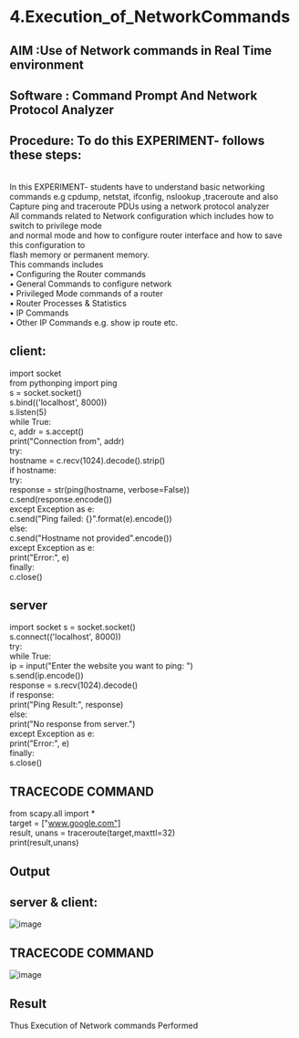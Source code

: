 # 4.Execution_of_NetworkCommands
## AIM :Use of Network commands in Real Time environment
## Software : Command Prompt And Network Protocol Analyzer
## Procedure: To do this EXPERIMENT- follows these steps:
<BR>
In this EXPERIMENT- students have to understand basic networking commands e.g cpdump, netstat, ifconfig, nslookup ,traceroute and also Capture ping and traceroute PDUs using a network protocol analyzer 
<BR>
All commands related to Network configuration which includes how to switch to privilege mode
<BR>
and normal mode and how to configure router interface and how to save this configuration to
<BR>
flash memory or permanent memory.
<BR>
This commands includes
<BR>
• Configuring the Router commands
<BR>
• General Commands to configure network
<BR>
• Privileged Mode commands of a router 
<BR>
• Router Processes & Statistics
<BR>
• IP Commands
<BR>
• Other IP Commands e.g. show ip route etc.
<BR>

## client: 
import socket   
from pythonping import ping   
s = socket.socket()   
s.bind(('localhost', 8000))   
s.listen(5)   
while True:   
c, addr = s.accept()   
print("Connection from", addr)  
try:   
hostname = c.recv(1024).decode().strip()  
if hostname:   
try:   
response = str(ping(hostname, verbose=False))   
c.send(response.encode())   
except Exception as e:   
c.send("Ping failed: {}".format(e).encode())   
else:   
c.send("Hostname not provided".encode())   
except Exception as e:   
print("Error:", e)  
finally:  
c.close()  

## server
import socket s = socket.socket()  
s.connect(('localhost', 8000))   
try:  
while True:   
ip = input("Enter the website you want to ping: ")   
s.send(ip.encode())   
response = s.recv(1024).decode()   
if response:   
print("Ping Result:", response)   
else:   
print("No response from server.")   
except Exception as e:   
print("Error:", e)   
finally:   
s.close()  
## TRACECODE COMMAND 
from scapy.all import *  
target = ["www.google.com"]   
result, unans = traceroute(target,maxttl=32)   
print(result,unans)   





## Output
## server & client:
![image](https://github.com/indrajasukumar/4.Execution_of_NetworkCommends/assets/145115195/61e313cb-ee1a-4003-869f-37f54ab3ac3e)
## TRACECODE COMMAND
![image](https://github.com/indrajasukumar/4.Execution_of_NetworkCommends/assets/145115195/570ef943-3fa5-4b45-8397-b56e37bb1156)



## Result
Thus Execution of Network commands Performed 
